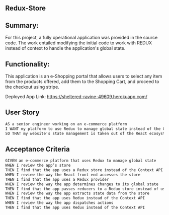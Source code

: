 ## Redux-Store

## Summary:
For this project, a fully operational application was provided in the source code. The work entailed modifying the initial code to work with REDUX instead of context to handle the application's global state.

## Functionality:
This application is an e-Shopping portal that allows users to select any item from the products offered, add them to the Shopping Cart, and proceed to the checkout using stripe.

Deployed App Link: https://sheltered-ravine-49609.herokuapp.com/


## User Story

```md
AS a senior engineer working on an e-commerce platform
I WANT my platform to use Redux to manage global state instead of the Context API
SO THAT my website's state management is taken out of the React ecosystem
```

## Acceptance Criteria

```md
GIVEN an e-commerce platform that uses Redux to manage global state
WHEN I review the app’s store
THEN I find that the app uses a Redux store instead of the Context API
WHEN I review the way the React front end accesses the store
THEN I find that the app uses a Redux provider
WHEN I review the way the app determines changes to its global state
THEN I find that the app passes reducers to a Redux store instead of using the Context API
WHEN I review the way the app extracts state data from the store
THEN I find that the app uses Redux instead of the Context API
WHEN I review the way the app dispatches actions
THEN I find that the app uses Redux instead of the Context API
```






